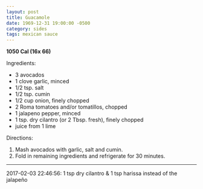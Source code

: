 ```yaml
---
layout: post
title: Guacamole
date: 1969-12-31 19:00:00 -0500
category: sides
tags: mexican sauce
---
```

<b>1050 Cal (16x 66)</b>
  
Ingredients:  
<ul>
 	<li>3 avocados</li>
 	<li>1 clove garlic, minced</li>
 	<li>1/2 tsp. salt</li>
 	<li>1/2 tsp. cumin</li>
 	<li>1/2 cup onion, finely chopped</li>
 	<li>2 Roma tomatoes and/or tomatillos, chopped</li>
 	<li>1 jalapeno pepper, minced</li>
 	<li>1 tsp. dry cilantro (or 2 Tbsp. fresh), finely chopped</li>
 	<li>juice from 1 lime</li>
</ul>
Directions:  
<ol>
 	<li>Mash avocados with garlic, salt and cumin.</li>
 	<li>Fold in remaining ingredients and refrigerate for 30 minutes.</li>
</ol>

---

2017-02-03 22:46:56: 1 tsp dry cilantro & 1 tsp harissa instead of the jalapeño
